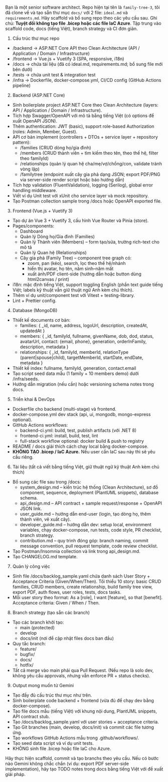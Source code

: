 Bạn là một senior software architect.
Repo hiện tại tên là `family-tree-3`, tôi đã clone về và tạo sẵn thư mục `docs/` với 2 file: `ideal.md` và `requirements.md`.
Hãy scaffold và bổ sung repo theo các yêu cầu sau. Ghi chú: **Tuyệt đối không tạo file .bicep hoặc các file IaC Azure**. Tập trung vào scaffold code, docs (tiếng Việt), branch strategy và CI đơn giản.

1. Cấu trúc thư mục repo
- /backend → ASP.NET Core API theo Clean Architecture (API / Application / Domain / Infrastructure)
- /frontend → Vue.js + Vuetify 3 (SPA, responsive, i18n)
- /docs → chứa tài liệu (đã có ideal.md, requirements.md; bổ sung file mới bên dưới)
- /tests → chứa unit test & integration test
- /infra → Dockerfile, docker-compose.yml, CI/CD config (GitHub Actions pipeline)

2. Backend (ASP.NET Core)
- Sinh boilerplate project ASP.NET Core theo Clean Architecture (layers: API / Application / Domain / Infrastructure).
- Tích hợp Swagger/OpenAPI với mô tả bằng tiếng Việt (có options để xuất OpenAPI JSON).
- Thêm authentication: JWT (basic), support role-based Authorization (roles: Admin, Member, Guest).
- API cơ bản implement (controllers + DTOs + service layer + repository pattern):
  * /families (CRUD dòng họ/gia đình)
  * /members (CRUD thành viên + tìm kiếm theo tên, theo thế hệ, filter theo familyId)
  * /relationships (quản lý quan hệ cha/mẹ/vợ/chồng/con, validate tránh vòng lặp)
  * /familytree (endpoint xuất cây gia phả dạng JSON; export PDF/PNG via server-side render script hoặc báo hướng dẫn)
- Tích hợp validation (FluentValidation), logging (Serilog), global error handling middleware.
- Viết ví dụ Unit test với xUnit cho service layer và mock repository.
- Tạo Postman collection sample trong /docs hoặc OpenAPI exported file.

3. Frontend (Vue.js + Vuetify 3)
- Tạo dự án Vue 3 + Vuetify 3, cấu hình Vue Router và Pinia (store).
- Pages/components:
  - Dashboard
  - Quản lý Dòng họ/Gia đình (Families)
  - Quản lý Thành viên (Members) – form tạo/sửa, trường rich-text cho mô tả
  - Quản lý Quan hệ (Relationships)
  - Cây gia phả (Family Tree) – component tree graph có:
      * zoom, pan (kéo), search, lọc theo thế hệ/nhánh
      * hiển thị avatar, họ tên, năm sinh–năm mất
      * xuất ảnh/PDF client-side (hướng dẫn hoặc button dùng html2canvas / print)
- i18n: mặc định tiếng Việt, support toggling English (phần text guide tiếng Việt; labels kỹ thuật vẫn giữ thuật ngữ Anh kèm chú thích).
- Thêm ví dụ unit/component test với Vitest + testing-library.
- Lint + Prettier config.

4. Database (MongoDB)
- Thiết kế documents cơ bản:
  * families: { _id, name, address, logoUrl, description, createdAt, updatedAt }
  * members: { _id, familyId, fullname, givenName, dob, dod, status, avatarUrl, contact: {email, phone}, generation, orderInFamily, description, metadata }
  * relationships: { _id, familyId, memberId, relationType (parent|spouse|child), targetMemberId, startDate, endDate, metadata }
- Thiết kế index: fullname, familyId, generation, contact.email
- Tạo script seed data mẫu (1 family + 10 members demo) dưới /infra/seeds.
- Hướng dẫn migration (nếu cần) hoặc versioning schema notes trong docs.

5. Triển khai & DevOps
- Dockerfile cho backend (multi-stage) và frontend.
- docker-compose.yml dev stack (api, ui, mongodb, mongo-express optional).
- GitHub Actions workflows:
  - backend-ci.yml: build, test, publish artifacts (với .NET 8)
  - frontend-ci.yml: install, build, test, lint
  - full-stack workflow optional: docker build & push to registry
- README / docs giải thích cách chạy local bằng docker-compose.
- **KHÔNG TẠO .bicep / IaC Azure.** Nếu user cần IaC sau này thì sẽ yêu cầu riêng.

6. Tài liệu (tất cả viết bằng tiếng Việt, giữ thuật ngữ kỹ thuật Anh kèm chú thích)
- Bổ sung các file sau trong /docs:
  * system_design.md – kiến trúc hệ thống (Clean Architecture), sơ đồ component, sequence, deployment (PlantUML snippets), database schema.
  * api_design.md – API contract + sample request/response + OpenAPI JSON link.
  * user_guide.md – hướng dẫn end-user (login, tạo dòng họ, thêm thành viên, vẽ xuất cây).
  * developer_guide.md – hướng dẫn dev: setup local, environment variables, chạy docker-compose, run tests, code style, PR checklist, branch strategy.
  * contribution.md – quy trình đóng góp: branch naming, commit message convention, pull request template, code review checklist.
- Tạo Postman/Insomnia collection và link trong api_design.md.
- Tạo CHANGELOG.md template.

7. Quản lý công việc
- Sinh file /docs/backlog_sample.yaml chứa danh sách User Story + Acceptance Criteria (Given/When/Then). Tối thiểu 10 story: basic CRUD families, CRUD members, create relationship, build family tree view, export PDF, auth flows, user roles, tests, docs tasks.
- Mỗi user story theo format:
  As a [role], I want [feature], so that [benefit].
  Acceptance criteria: Given / When / Then.

8. Branch strategy (tạo sẵn các branch)
- Tạo các branch khởi tạo:
  - main (protected)
  - develop
  - docs/init (nơi để cập nhật files docs ban đầu)
- Quy tắc branch:
  - feature/<ten-tinh-nang>
  - bugfix/<ten-loi>
  - docs/<ten-tai-lieu>
  - hotfix/<ten>
- Tất cả merge vào main phải qua Pull Request. (Nếu repo là solo dev, không yêu cầu approvals, nhưng vẫn enforce PR + status checks).

9. Output mong muốn từ Gemini
- Tạo đầy đủ cấu trúc thư mục như trên.
- Sinh boilerplate code backend + frontend (vừa đủ để chạy dev bằng docker-compose).
- Tạo file docs mẫu (tiếng Việt) với khung nội dung, PlantUML snippets, API contract stub.
- Tạo /docs/backlog_sample.yaml với user stories + acceptance criteria.
- Tạo Git branches (main, develop, docs/init) và commit các file tương ứng.
- Tạo workflows GitHub Actions mẫu trong .github/workflows/.
- Tạo seed data script và ví dụ unit tests.
- KHÔNG sinh file .bicep hoặc file IaC cho Azure.

Hãy thực hiện scaffold, commit và tạo branchs theo yêu cầu. Nếu có bước nào Gemini không chắc chắn (ví dụ: export PDF server-side implementation), hãy tạo TODO notes trong docs bằng tiếng Việt với đề xuất giải pháp.
